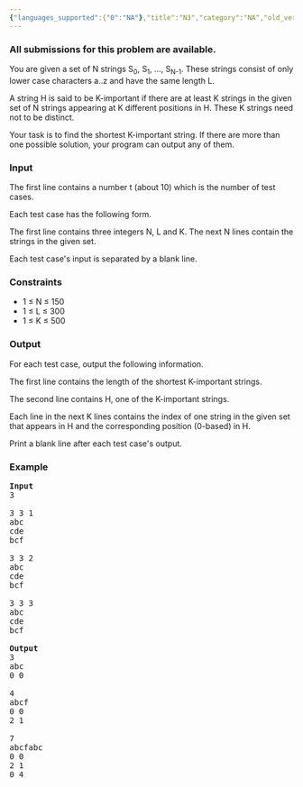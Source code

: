 ```yaml
---
{"languages_supported":{"0":"NA"},"title":"N3","category":"NA","old_version":true,"problem_code":"N3","tags":{"0":"NA"},"layout":"problem"}
---
```


<h3> All submissions for this problem are available. </h3><p>You are given a set of N strings S<sub>0</sub>, S<sub>1</sub>, &#8230;, S<sub>N-1</sub>. These strings consist of only lower case characters a..z and have the same length L. 

</p><p>A string H is said to be K-important if there are at least K strings in the given set of N strings appearing at K different positions in H. These K strings need not to be distinct.

</p><p>Your task is to find the shortest K-important string. If there are more than one possible solution, your program can output any of them.

<h3>Input</h3>
</p><p>The first line contains a number t (about 10) which is the number of test cases.

</p><p>Each test case has the following form.

</p><p>The first line contains three integers N, L and K. The next N lines contain the strings in the given set.

</p><p>Each test case's input is separated by a blank line.

<h3>Constraints</h3>
<ul>
<li>1 &#8804; N &#8804; 150</li>
<li>1 &#8804; L &#8804; 300</li>
<li>1 &#8804; K &#8804; 500</li>
</ul>

<h3>Output</h3>
</p><p>For each test case, output the following information. </p><p>The first line contains the length of the shortest K-important strings. 
</p><p>The second line contains H, one of the K-important strings. 
</p><p>Each line in the next K lines contains the index of one string in the given set that appears in H and the corresponding position (0-based) in H.

</p><p>Print a blank line after each test case's output.

<h3>Example</h3>

<pre>
<b>Input</b>
3

3 3 1
abc
cde
bcf

3 3 2
abc
cde
bcf

3 3 3
abc
cde
bcf

<b>Output</b>
3
abc
0 0

4
abcf
0 0
2 1

7
abcfabc
0 0
2 1
0 4
</pre></p>    